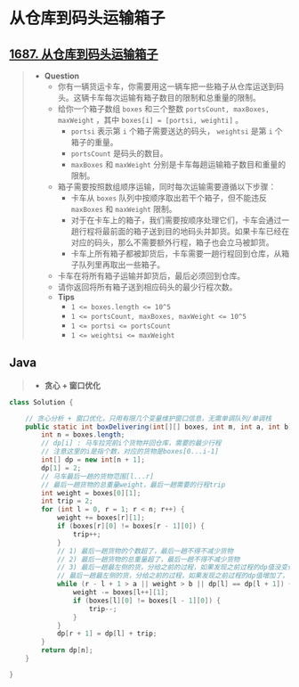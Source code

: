 # 从仓库到码头运输箱子

## [1687. 从仓库到码头运输箱子](https://leetcode.cn/problems/delivering-boxes-from-storage-to-ports/)

> - **Question**
>   - 你有一辆货运卡车，你需要用这一辆车把一些箱子从仓库运送到码头。这辆卡车每次运输有箱子数目的限制和总重量的限制。
>   - 给你一个箱子数组 `boxes` 和三个整数 `portsCount, maxBoxes, maxWeight` ，其中 `boxes[i] = [ports​​i​, weighti]` 。
>     - `portsi` 表示第 `i` 个箱子需要送达的码头， `weightsi` 是第 `i` 个箱子的重量。
>     - `portsCount` 是码头的数目。
>     - `maxBoxes` 和 `maxWeight` 分别是卡车每趟运输箱子数目和重量的限制。
>   - 箱子需要按照数组顺序运输，同时每次运输需要遵循以下步骤：
>     - 卡车从 `boxes` 队列中按顺序取出若干个箱子，但不能违反 `maxBoxes` 和 `maxWeight` 限制。
>     - 对于在卡车上的箱子，我们需要按顺序处理它们，卡车会通过一趟行程将最前面的箱子送到目的地码头并卸货。如果卡车已经在对应的码头，那么不需要额外行程，箱子也会立马被卸货。
>     - 卡车上所有箱子都被卸货后，卡车需要一趟行程回到仓库，从箱子队列里再取出一些箱子。
>   - 卡车在将所有箱子运输并卸货后，最后必须回到仓库。
>   - 请你返回将所有箱子送到相应码头的最少行程次数。
>   - **Tips**
>     - `1 <= boxes.length <= 10^5`
>     - `1 <= portsCount, maxBoxes, maxWeight <= 10^5`
>     - `1 <= ports​​i <= portsCount`
>     - `1 <= weightsi <= maxWeight`

## Java

> - **贪心 + 窗口优化**

```java
class Solution {

    // 贪心分析 + 窗口优化，只用有限几个变量维护窗口信息，无需单调队列/单调栈
    public static int boxDelivering(int[][] boxes, int m, int a, int b) {
        int n = boxes.length;
        // dp[i] : 马车拉完前i个货物并回仓库，需要的最少行程
        // 注意这里的i是指个数，对应的货物是boxes[0...i-1]
        int[] dp = new int[n + 1];
        dp[1] = 2;
        // 马车最后一趟的货物范围[l...r]
        // 最后一趟货物的总重量weight，最后一趟需要的行程trip
        int weight = boxes[0][1];
        int trip = 2;
        for (int l = 0, r = 1; r < n; r++) {
            weight += boxes[r][1];
            if (boxes[r][0] != boxes[r - 1][0]) {
                trip++;
            }
            // 1) 最后一趟货物的个数超了，最后一趟不得不减少货物
            // 2) 最后一趟货物的总重量超了，最后一趟不得不减少货物
            // 3) 最后一趟最左侧的货，分给之前的过程，如果发现之前过程的dp值没变化，那就分出去
            // 最后一趟最左侧的货，分给之前的过程，如果发现之前过程的dp值增加了，一定不要分出去
            while (r - l + 1 > a || weight > b || dp[l] == dp[l + 1]) {
                weight -= boxes[l++][1];
                if (boxes[l][0] != boxes[l - 1][0]) {
                    trip--;
                }
            }
            dp[r + 1] = dp[l] + trip;
        }
        return dp[n];
    }

}
```
